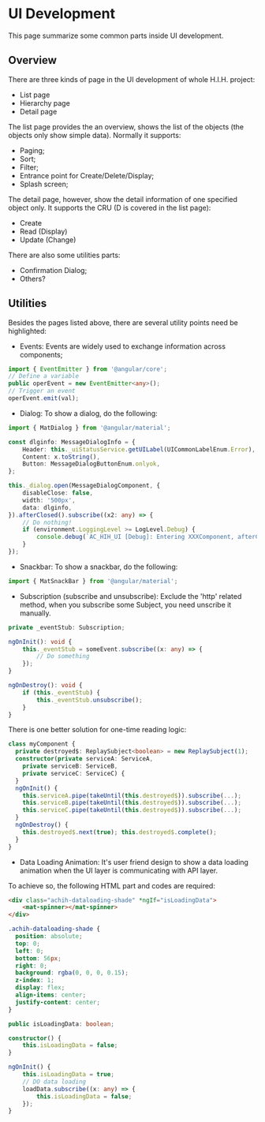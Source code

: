 # UI Development
This page summarize some common parts inside UI development.

## Overview
There are three kinds of page in the UI development of whole H.I.H. project:
- List page
- Hierarchy page
- Detail page

The list page provides the an overview, shows the list of the objects (the objects only show simple data). Normally it supports:
- Paging;
- Sort;
- Filter;
- Entrance point for Create/Delete/Display;
- Splash screen;

The detail page, however, show the detail information of one specified object only. It supports the CRU (D is covered in the list page):
- Create
- Read (Display)
- Update (Change)

There are also some utilities parts:
- Confirmation Dialog;
- Others?

## Utilities
Besides the pages listed above, there are several utility points need be highlighted:
- Events: Events are widely used to exchange information across components;
```typescript
import { EventEmitter } from '@angular/core';
// Define a variable
public operEvent = new EventEmitter<any>();
// Trigger an event
operEvent.emit(val);
```
- Dialog: To show a dialog, do the following:
```typescript
import { MatDialog } from '@angular/material';

const dlginfo: MessageDialogInfo = {
    Header: this._uiStatusService.getUILabel(UICommonLabelEnum.Error),
    Content: x.toString(),
    Button: MessageDialogButtonEnum.onlyok,
};

this._dialog.open(MessageDialogComponent, {
    disableClose: false,
    width: '500px',
    data: dlginfo,
}).afterClosed().subscribe((x2: any) => {
    // Do nothing!
    if (environment.LoggingLevel >= LogLevel.Debug) {
        console.debug(`AC_HIH_UI [Debug]: Entering XXXComponent, afterClosed, Message dialog result ${x2}`);
    }
});
```

- Snackbar: To show a snackbar, do the following:
```typescript
import { MatSnackBar } from '@angular/material';
```

- Subscription (subscribe and unsubscribe): Exclude the 'http' related method, when you subscribe some Subject, you need unscribe it manually.
```typescript
private _eventStub: Subscription;

ngOnInit(): void {
    this._eventStub = someEvent.subscribe((x: any) => {
        // Do something
    });
}

ngOnDestroy(): void {
    if (this._eventStub) {
        this._eventStub.unsubscribe();
    }
}
```

There is one better solution for one-time reading logic:
```typescript
class myComponent { 
  private destroyed$: ReplaySubject<boolean> = new ReplaySubject(1); 
  constructor(private serviceA: ServiceA, 
    private serviceB: ServiceB, 
    private serviceC: ServiceC) {
  } 
  ngOnInit() { 
    this.serviceA.pipe(takeUntil(this.destroyed$)).subscribe(...); 
    this.serviceB.pipe(takeUntil(this.destroyed$)).subscribe(...); 
    this.serviceC.pipe(takeUntil(this.destroyed$)).subscribe(...); 
  } 
  ngOnDestroy() { 
    this.destroyed$.next(true); this.destroyed$.complete(); 
  }
}
```

- Data Loading Animation: It's user friend design to show a data loading animation when the UI layer is communicating with API layer.

To achieve so, the following HTML part and codes are required:
```html
<div class="achih-dataloading-shade" *ngIf="isLoadingData">
    <mat-spinner></mat-spinner>
</div>
```

```css
.achih-dataloading-shade {
  position: absolute;
  top: 0;
  left: 0;
  bottom: 56px;
  right: 0;
  background: rgba(0, 0, 0, 0.15);
  z-index: 1;
  display: flex;
  align-items: center;
  justify-content: center;
}
```

```typescript
public isLoadingData: boolean;

constructor() {
    this.isLoadingData = false;
}

ngOnInit() {
    this.isLoadingData = true;
    // DO data loading
    loadData.subscribe((x: any) => {
        this.isLoadingData = false;
    });
}
```
